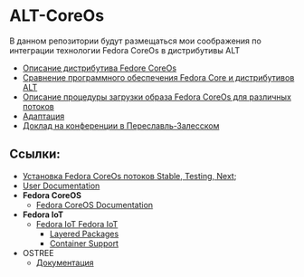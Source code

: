 # ALT-CoreOs

В данном репозитории будут размещаться мои соображения по интеграции технологии Fedora CoreOs в дистрибутивы ALT

- [Описание дистрибутива Fedore CoreOs](Fedora-CoreOs/README.md)
- [Сравнение программного обеспечения Fedora Core и дистрибутивов ALT](softwareCompare.md)
- [Описание процедуры загрузки образа Fedora CoreOs для различных потоков](streamLoadImages.md)
- [Адаптация](adaptation.md)
- [Доклад на конференции в Переславль-Залесском](pereslavl/README.md)

## Ссылки:
- [Установка Fedora CoreOs потоков Stable, Testing, Next](https://getfedora.org/ru/coreos);
- [User Documentation](https://docs.fedoraproject.org/en-US/docs/)
- **Fedora CoreOS**
  * [Fedora CoreOS Documentation](https://docs.fedoraproject.org/en-US/fedora-coreos/)
- **Fedora IoT**
  * [Fedora IoT Fedora IoT](https://docs.fedoraproject.org/en-US/iot/)
    - [Layered Packages](https://docs.fedoraproject.org/en-US/iot/adding-layered/)
    - [Container Support](https://docs.fedoraproject.org/en-US/iot/container-support/)
- OSTREE
  * [Документация](https://ostreedev.github.io/ostree/)
